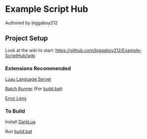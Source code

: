 # Example Script Hub

Authored by biggaboy212

## Project Setup

Look at the wiki to start: <https://github.com/biggaboy212/Example-ScriptHub/wiki>

### Extensions Recommended

[Luau Language Server](https://marketplace.visualstudio.com/items?itemName=JohnnyMorganz.luau-lsp)

[Batch Runner](https://marketplace.visualstudio.com/items?itemName=NilsSoderman.batch-runner) (For [build.bat](build/build.bat))

[Error Lens](https://marketplace.visualstudio.com/items?itemName=usernamehw.errorlens)

### To Build

Install [DarkLua](https://github.com/seaofvoices/darklua/releases/latest)

Run [build.bat](build/build.bat)
